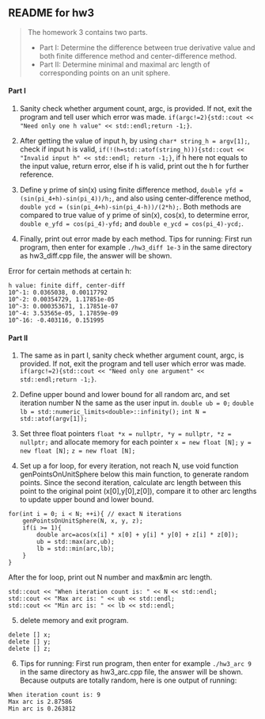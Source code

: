 ## README for hw3

> The homework 3 contains two parts.
> * Part I: Determine the difference between true derivative value and both finite difference method and center-difference method.
> * Part II: Determine minimal and maximal arc length of corresponding points on an unit sphere.

#### Part I

1. Sanity check whether argument count, argc, is provided. If not, exit the program and tell user which error was made.
`if(argc!=2){std::cout << "Need only one h value" << std::endl;return -1;}`.

2. After getting the value of input h, by using 
`char* string_h = argv[1];`, 
check if input h is valid, 
`if(!(h=std::atof(string_h))){std::cout << "Invalid input h" << std::endl; return -1;}`, 
if h here not equals to the input value, return error, else if h is valid, print out the h for further reference.

3. Define y prime of sin(x) using finite difference method, 
`double yfd = (sin(pi_4+h)-sin(pi_4))/h;`, 
and also using center-difference method, 
`double ycd = (sin(pi_4+h)-sin(pi_4-h))/(2*h);`. 
Both methods are compared to true value of y prime of sin(x), cos(x), to determine error, 
`double e_yfd = cos(pi_4)-yfd;` and 
`double e_ycd = cos(pi_4)-ycd;`.

4. Finally, print out error made by each method.
Tips for running: First run program, then enter for example 
`./hw3_diff 1e-3` in the same directory as hw3_diff.cpp file, the answer will be shown.

Error for certain methods at certain h:

```
h value: finite diff, center-diff
10^-1: 0.0365038, 0.00117792
10^-2: 0.00354729, 1.17851e-05
10^-3: 0.000353671, 1.17851e-07
10^-4: 3.53565e-05, 1.17859e-09
10^-16: -0.403116, 0.151995
```

#### Part II

1. The same as in part I, sanity check whether argument count, argc, is provided. If not, exit the program and tell user which error was made.
`if(argc!=2){std::cout << "Need only one argument" << std::endl;return -1;}`.

2. Define upper bound and lower bound for all random arc, and set iteration number N the same as the user input in.
`double ub = 0;`
`double lb = std::numeric_limits<double>::infinity();`
`int N = std::atof(argv[1]);`

3. Set three float pointers
`float *x = nullptr, *y = nullptr, *z = nullptr;`
and allocate memory for each pointer
`x = new float [N];`
`y = new float [N];`
`z = new float [N];`

4. Set up a for loop, for every iteration, not reach N, use void function genPointsOnUnitSphere below this main function, to generate random points. Since the second iteration, calculate arc length between this point to the original point (x[0],y[0],z[0]), compare it to other arc lengths to update upper bound and lower bound.

```
for(int i = 0; i < N; ++i){ // exact N iterations
    genPointsOnUnitSphere(N, x, y, z);
    if(i >= 1){
        double arc=acos(x[i] * x[0] + y[i] * y[0] + z[i] * z[0]);
        ub = std::max(arc,ub);
        lb = std::min(arc,lb);
    }
}
```

After the for loop, print out N number and max&min arc length.

```
std::cout << "When iteration count is: " << N << std::endl;
std::cout << "Max arc is: " << ub << std::endl;
std::cout << "Min arc is: " << lb << std::endl;
```

5. delete memory and exit program.

```
delete [] x;
delete [] y;
delete [] z;
```

6. Tips for running: First run program, then enter for example 
`./hw3_arc 9` in the same directory as hw3_arc.cpp file, the answer will be shown.
Because outputs are totally random, here is one output of running:

```
When iteration count is: 9
Max arc is 2.87586
Min arc is 0.263812
```